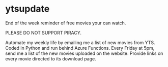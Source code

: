 # ytsupdate
End of the week reminder of free movies your can watch. 

PLEASE DO NOT SUPPORT PIRACY.

Automate my weekly life by emailing me a list of new movies from YTS. Coded in Python and run behind Azure Functions.
Every Friday at 5pm, send me a list of the new movies uploaded on the website.
Provide links on every movie directed to its download page.
